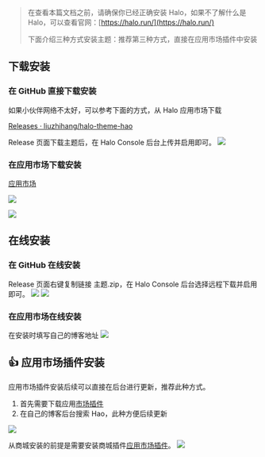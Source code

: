 > 在查看本篇文档之前，请确保你已经正确安装 Halo，如果不了解什么是 Halo，可以查看官网：[https://halo.run/](https://halo.run/)
> 
> 下面介绍三种方式安装主题：推荐第三种方式，直接在应用市场插件中安装

## 下载安装
### 在 GitHub 直接下载安装 
如果小伙伴网络不太好，可以参考下面的方式，从 Halo 应用市场下载

[Releases · liuzhihang/halo-theme-hao](https://github.com/liuzhihang/halo-theme-hao/releases)

Release 页面下载主题后，在 Halo Console 后台上传并启用即可。
![](https://oss.liuzhihang.com/article/bYtkLF-5gCr6W.png)

### 在应用市场下载安装

[应用市场](https://halo.run/store/apps?keyword=Hao)

![](https://oss.liuzhihang.com/article/MVUVF0-tbCjf7.png)

![](https://oss.liuzhihang.com/article/3ybC7A-mbzOiq.png)

## 在线安装

### 在 GitHub 在线安装
Release 页面右键复制链接 主题.zip，在 Halo Console 后台选择远程下载并启用即可。
![](https://oss.liuzhihang.com/article/QUsALZ-g3o7dY.png)
![](https://oss.liuzhihang.com/article/3qLNnF-hbdo5G.png)

### 在应用市场在线安装

在安装时填写自己的博客地址
![](https://oss.liuzhihang.com/article/wqgiq5-YPM3lT.png)

## 👍 应用市场插件安装
应用市场插件安装后续可以直接在后台进行更新，推荐此种方式。

1. 首先需要下载应用[市场插件](https://halo.run/store/apps/app-VYJbF)
2. 在自己的博客后台搜索 Hao，此种方便后续更新

![](https://oss.liuzhihang.com/article/aOPYfj-sbttqG.png)

从商城安装的前提是需要安装商城插件[应用市场插件](https://halo.run/store/apps/app-VYJbF)。
![](https://oss.liuzhihang.com/article/XMjRBs-vEUGMc.png)
